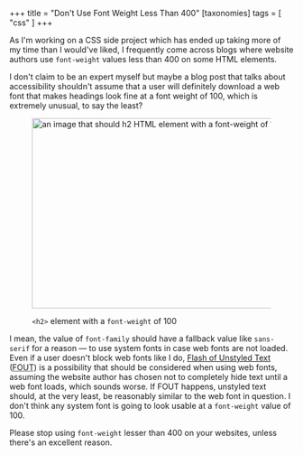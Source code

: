 +++
title = "Don't Use Font Weight Less Than 400"
[taxonomies]
tags = [ "css" ]
+++

As I'm working on a CSS side project which has ended up taking more of my time than I would've
liked, I frequently come across blogs where website authors use `font-weight` values less than 400
on some HTML elements.

I don't claim to be an expert myself but maybe a blog post that talks about accessibility shouldn't
assume that a user will definitely download a web font that makes headings look fine at a font
weight of 100, which is extremely unusual, to say the least?

<figure>
  <img height="337" width="494" decoding="async" alt="an image that should h2 HTML element with a font-weight of 100" src="images/font-weight.jpg">
  <figcaption><p><code>&lt;h2&gt;</code> element with a <code>font-weight</code> of 100</p></figcaption>
</figure>

I mean, the value of `font-family` should have a fallback value like `sans-serif` for a reason — to
use system fonts in case web fonts are not loaded. Even if a user doesn't block web fonts like I do,
[Flash of Unstyled Text][1] (<abbr title="Flash of Unstyled Text">FOUT</abbr>) is a possibility that
should be considered when using web fonts, assuming the website author has chosen not to completely
hide text until a web font loads, which sounds worse. If FOUT happens, unstyled text should, at the
very least, be reasonably similar to the web font in question. I don't think any system font is
going to look usable at a `font-weight` value of 100.

Please stop using `font-weight` lesser than 400 on your websites, unless there's an excellent
reason.

[1]: https://web.dev/webfonts-quick/#dealing-with-fout
